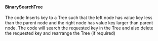 #### BinarySearchTree
The code Inserts key to a Tree such that the left node has value key less than the parent node and the right node has value key larger than parent node.
The code will search the requested key in the Tree and also delete the requested key and rearrange the Tree (if required)
